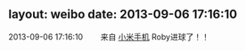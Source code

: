 layout: weibo
date: 2013-09-06 17:16:10
---
<meta name="referrer" content="no-referrer" />

2013-09-06 17:16:10  &nbsp;&nbsp;&nbsp;&nbsp;&nbsp;&nbsp; 来自 <a href="http://app.weibo.com/t/feed/22zMnn" rel="nofollow">小米手机</a>
Roby进球了！！ ​​​
